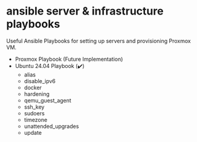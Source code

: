 # ansible server & infrastructure playbooks 

Useful Ansible Playbooks for setting up servers and provisioning Proxmox VM.

- Proxmox Playbook (Future Implementation)
- Ubuntu 24.04 Playbook (✔️)
    - alias
    - disable_ipv6
    - docker
    - hardening
    - qemu_guest_agent
    - ssh_key
    - sudoers
    - timezone
    - unattended_upgrades
    - update
